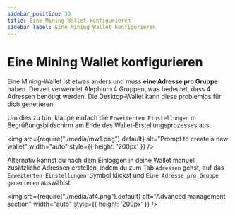```yaml
---
sidebar_position: 30
title: Eine Mining Wallet konfigurieren
sidebar_label: Eine Mining Wallet konfigurieren
---
```


# Eine Mining Wallet konfigurieren

Eine Mining-Wallet ist etwas anders und muss **eine Adresse pro Gruppe** haben. Derzeit verwendet Alephium 4 Gruppen, was bedeutet, dass 4 Adressen benötigt werden. Die Desktop-Wallet kann diese problemlos für dich generieren.

Um dies zu tun, klappe einfach die `Erweiterten Einstellungen` m Begrüßungsbildschirm am Ende des Wallet-Erstellungsprozesses aus.

<img src={require("./media/mw1.png").default} alt="Prompt to create a new wallet" width="auto" style={{ height: '200px' }} />

Alternativ kannst du nach dem Einloggen in deine Wallet manuell zusätzliche Adressen erstellen, indem du zum Tab `Adressen` gehst, auf das `Erweiterten Einstellungen`-Symbol klickst und `Eine Adresse pro Gruppe generieren` auswählst.

<img src={require("./media/af4.png").default} alt="Advanced management section" width="auto" style={{ height: '200px' }} />

